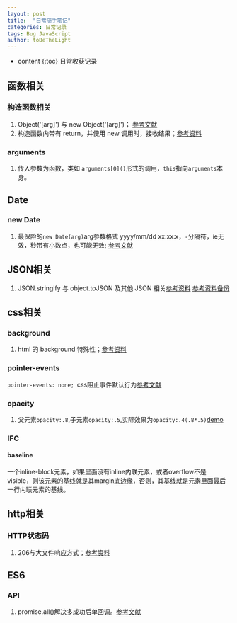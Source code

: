 ```yaml
---
layout: post
title:  "日常随手笔记"
categories: 日常记录
tags: Bug JavaScript
author: toBeTheLight
---
```


* content
{:toc}
日常收获记录





## 函数相关 ##

### 构造函数相关 ###

1. Object('[arg]') 与 new Object('[arg]')； [参考文献](http://lzw.me/pages/ecmascript/#282)
2. 构造函数内带有 return，并使用 new 调用时，接收结果；[参考资料](http://blog.csdn.net/hy6688_/article/details/22453043)

### arguments ###

1. 传入参数为函数，类如 `arguments[0]()`形式的调用，`this`指向`arguments`本身。
## Date ##

### new Date ###
1. 最保险的`new Date(arg)`arg参数格式 yyyy/mm/dd xx:xx:x，`-`分隔符，ie无效，秒带有小数点，也可能无效; [参考文献](http://dygraphs.com/date-formats.html)

## JSON相关 ##

1. JSON.stringify 与 object.toJSON 及其他 JSON 相关[参考资料](https://apriltail.com/2017/03/25/json-ru-guo-ni-yuan-yi-yi-ceng-yi-ceng-bo-kai-wo-de-xin-ni-hui-fa-xian-zhe-li-shui-hen-shen-shen-ru-li-jie-json/ "参考资料")  [参考资料备份](http://www.tuicool.com/articles/U3uAJ3N)

## css相关 ##

### background ###

1. html 的 background 特殊性；[参考资料](https://segmentfault.com/q/1010000006715583/a-1020000006718299)

### pointer-events

`pointer-events: none; `css阻止事件默认行为[参考文献](https://developer.mozilla.org/zh-CN/docs/Web/CSS/pointer-events)

### opacity ###

1. 父元素`opacity:.8`,子元素`opacity:.5`,实际效果为`opacity:.4(.8*.5)`[demo](https://jsfiddle.net/kqj9nmy3/)

### IFC

#### baseline

一个inline-block元素，如果里面没有inline内联元素，或者overflow不是visible，则该元素的基线就是其margin底边缘，否则，其基线就是元素里面最后一行内联元素的基线。

## http相关 ##

### HTTP状态码 ###

1. 206与大文件响应方式；[参考资料](https://segmentfault.com/a/1190000009086020)

## ES6 ##

### API ###

1. promise.all()解决多成功后单回调。[参考文献](https://developer.mozilla.org/zh-CN/docs/Web/JavaScript/Reference/Global_Objects/Promise)